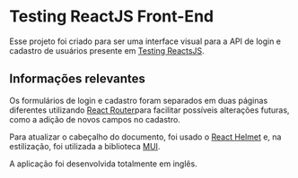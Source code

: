 # Testing ReactJS Front-End

Esse projeto foi criado para ser uma interface visual para a API de login e cadastro de usuários presente em [Testing ReactsJS](https://github.com/oneblueapp/testing_react_js).

## Informações relevantes

Os formulários de login e cadastro foram separados em duas páginas diferentes utilizando [React Router](https://reactrouter.com/)para facilitar possíveis alterações futuras, como a adição de novos campos no cadastro.

Para atualizar o cabeçalho do documento, foi usado o [React Helmet](https://github.com/nfl/react-helmet) e, na estilização, foi utilizada a biblioteca [MUI](https://mui.com/pt/).

A aplicação foi desenvolvida totalmente em inglês.